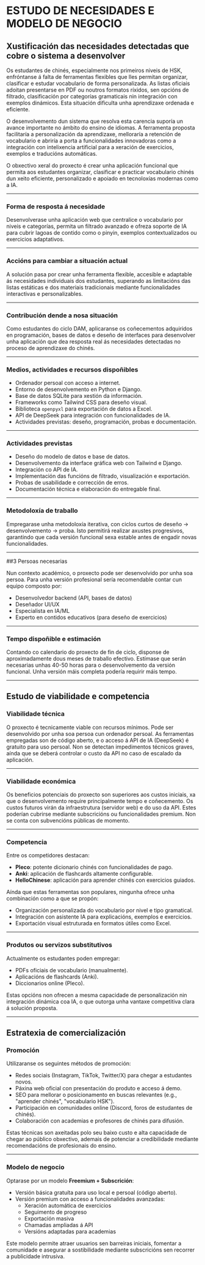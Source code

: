 # ESTUDO DE NECESIDADES E MODELO DE NEGOCIO

## Xustificación das necesidades detectadas que cobre o sistema a desenvolver

Os estudantes de chinés, especialmente nos primeiros niveis de HSK, enfróntanse á falta de ferramentas flexibles que lles permitan organizar, clasificar e estudar vocabulario de forma personalizada. As listas oficiais adoitan presentarse en PDF ou noutros formatos ríxidos, sen opcións de filtrado, clasificación por categorías gramaticais nin integración con exemplos dinámicos. Esta situación dificulta unha aprendizaxe ordenada e eficiente.

O desenvolvemento dun sistema que resolva esta carencia suporía un avance importante no ámbito do ensino de idiomas. A ferramenta proposta facilitaría a personalización da aprendizaxe, melloraría a retención de vocabulario e abriría a porta a funcionalidades innovadoras como a integración con intelixencia artificial para a xeración de exercicios, exemplos e traducións automáticas.

O obxectivo xeral do proxecto é crear unha aplicación funcional que permita aos estudantes organizar, clasificar e practicar vocabulario chinés dun xeito eficiente, personalizado e apoiado en tecnoloxías modernas como a IA.

---

### Forma de resposta á necesidade

Desenvolverase unha aplicación web que centralice o vocabulario por niveis e categorías, permita un filtrado avanzado e ofreza soporte de IA para cubrir lagoas de contido como o pinyin, exemplos contextualizados ou exercicios adaptativos.

---

### Accións para cambiar a situación actual

A solución pasa por crear unha ferramenta flexible, accesible e adaptable ás necesidades individuais dos estudantes, superando as limitacións das listas estáticas e dos materiais tradicionais mediante funcionalidades interactivas e personalizables.

---

### Contribución dende a nosa situación

Como estudantes do ciclo DAM, aplicaranse os coñecementos adquiridos en programación, bases de datos e deseño de interfaces para desenvolver unha aplicación que dea resposta real ás necesidades detectadas no proceso de aprendizaxe do chinés.

---

### Medios, actividades e recursos dispoñibles

- Ordenador persoal con acceso a internet.
- Entorno de desenvolvemento en Python e Django.
- Base de datos SQLite para xestión da información.
- Frameworks como Tailwind CSS para deseño visual.
- Biblioteca `openpyxl` para exportación de datos a Excel.
- API de DeepSeek para integración con funcionalidades de IA.
- Actividades previstas: deseño, programación, probas e documentación.

---

### Actividades previstas

- Deseño do modelo de datos e base de datos.
- Desenvolvemento da interface gráfica web con Tailwind e Django.
- Integración co API de IA.
- Implementación das funcións de filtrado, visualización e exportación.
- Probas de usabilidade e corrección de erros.
- Documentación técnica e elaboración do entregable final.

---

### Metodoloxía de traballo

Empregarase unha metodoloxía iterativa, con ciclos curtos de deseño → desenvolvemento → proba. Isto permitirá realizar axustes progresivos, garantindo que cada versión funcional sexa estable antes de engadir novas funcionalidades.

---

##3 Persoas necesarias

Nun contexto académico, o proxecto pode ser desenvolvido por unha soa persoa. Para unha versión profesional sería recomendable contar cun equipo composto por:

- Desenvolvedor backend (API, bases de datos)
- Deseñador UI/UX
- Especialista en IA/ML
- Experto en contidos educativos (para deseño de exercicios)

---

### Tempo dispoñible e estimación

Contando co calendario do proxecto de fin de ciclo, disponse de aproximadamente dous meses de traballo efectivo. Estímase que serán necesarias unhas 40-50 horas para o desenvolvemento da versión funcional. Unha versión máis completa podería requirir máis tempo.

---

## Estudo de viabilidade e competencia

### Viabilidade técnica

O proxecto é tecnicamente viable con recursos mínimos. Pode ser desenvolvido por unha soa persoa cun ordenador persoal. As ferramentas empregadas son de código aberto, e o acceso á API de IA (DeepSeek) é gratuito para uso persoal. Non se detectan impedimentos técnicos graves, aínda que se deberá controlar o custo da API no caso de escalado da aplicación.

---

### Viabilidade económica

Os beneficios potenciais do proxecto son superiores aos custos iniciais, xa que o desenvolvemento require principalmente tempo e coñecemento. Os custos futuros virán da infraestrutura (servidor web) e do uso da API. Estes poderían cubrirse mediante subscricións ou funcionalidades premium. Non se conta con subvencións públicas de momento.

---

### Competencia

Entre os competidores destacan:

- **Pleco**: potente dicionario chinés con funcionalidades de pago.
- **Anki**: aplicación de flashcards altamente configurable.
- **HelloChinese**: aplicación para aprender chinés con exercicios guiados.

Aínda que estas ferramentas son populares, ningunha ofrece unha combinación como a que se propón:

- Organización personalizada do vocabulario por nivel e tipo gramatical.
- Integración con asistente IA para explicacións, exemplos e exercicios.
- Exportación visual estruturada en formatos útiles como Excel.

---

### Produtos ou servizos substitutivos

Actualmente os estudantes poden empregar:

- PDFs oficiais de vocabulario (manualmente).
- Aplicacións de flashcards (Anki).
- Diccionarios online (Pleco).

Estas opcións non ofrecen a mesma capacidade de personalización nin integración dinámica coa IA, o que outorga unha vantaxe competitiva clara á solución proposta.

---

## Estratexia de comercialización

### Promoción

Utilizaranse os seguintes métodos de promoción:

- Redes sociais (Instagram, TikTok, Twitter/X) para chegar a estudantes novos.
- Páxina web oficial con presentación do produto e acceso á demo.
- SEO para mellorar o posicionamento en buscas relevantes (e.g., "aprender chinés", "vocabulario HSK").
- Participación en comunidades online (Discord, foros de estudantes de chinés).
- Colaboración con academias e profesores de chinés para difusión.

Estas técnicas son axeitadas polo seu baixo custo e alta capacidade de chegar ao público obxectivo, ademais de potenciar a credibilidade mediante recomendacións de profesionais do ensino.

---

### Modelo de negocio

Optarase por un modelo **Freemium + Subscrición**:

- Versión básica gratuíta para uso local e persoal (código aberto).
- Versión premium con acceso a funcionalidades avanzadas:
  - Xeración automática de exercicios
  - Seguimento de progreso
  - Exportación masiva
  - Chamadas ampliadas á API
  - Versións adaptadas para academias

Este modelo permite atraer usuarios sen barreiras iniciais, fomentar a comunidade e asegurar a sostibilidade mediante subscricións sen recorrer a publicidade intrusiva.
